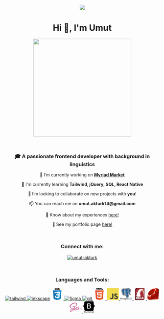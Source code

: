 <p align="center"><a href="https://github.com/UmutAkturk14/UmutAkturk14/blob/main/README_FR.md"><img src="https://upload.wikimedia.org/wikipedia/commons/c/c3/Flag_of_France.svg"></a></p>

<h1 align="center">Hi 👋, I'm Umut</h1>
<p align="center">
 <img align="center" style="width: 20rem; height: 20rem; " src="https://res.cloudinary.com/dypkxlg1s/image/upload/v1691998359/jiqgbdrbdhhikon8tdca.svg">
</p>
<br>
 <h3 align="center">🎓 A passionate frontend developer with background in linguistics</h3>
 
 <p align="center">🔭 I’m currently working on <strong><a href="https://github.com/UmutAkturk14/myriad-market">Myriad Market</a></strong></p>
 <p align="center">🌱 I’m currently learning <strong>Tailwind, jQuery, SQL, React Native</strong></p>

 <p align="center">👯 I’m looking to collaborate on new projects with <strong>you</strong>!</p>

 <p align="center">📫 You can reach me on <strong>umut.akturk14@gmail.com</strong></p>

 <p align="center">📄 Know about my experiences <a href="https://app.enhancv.com/share/d8d7ec4a/?utm_medium=growth&utm_campaign=share-resume&utm_source=dynamic">here!</a> </p>
 <p align="center">📔 See my portfolio page <a href="troopl.com/umutakturk14">here!</a> </p>

 <p align="center>"☕ I'm a huge coffee lover</p>

<br>
<h3 align="center">Connect with me:</h3>
<p align="center">
<a href="https://linkedin.com/in/umut-akturk" target="blank"><img align="center" src="https://raw.githubusercontent.com/rahuldkjain/github-profile-readme-generator/master/src/images/icons/Social/linked-in-alt.svg" alt="umut-akturk" height="30" width="40" /></a>
</p>

<br>
<h3 align="center">Languages and Tools:</h3>
<p align="center"><a href="https://tailwindcss.com/" target="_blank" rel="noreferrer"> <img src="https://www.vectorlogo.zone/logos/tailwindcss/tailwindcss-icon.svg" alt="tailwind" width="40" height="40"/> </a> <a href="https://inkscape.org/" target="_blank" rel="noreferrer"><img src="https://upload.wikimedia.org/wikipedia/commons/a/a2/Inkscape_logo_%282-colour%29.svg" alt="inkscape" width="40" height="40"></a>  <a href="https://www.w3schools.com/css/" target="_blank" rel="noreferrer"> <img src="https://raw.githubusercontent.com/devicons/devicon/master/icons/css3/css3-original-wordmark.svg" alt="css3" width="40" height="40"/> </a> <a href="https://www.figma.com/" target="_blank" rel="noreferrer"> <img src="https://www.vectorlogo.zone/logos/figma/figma-icon.svg" alt="figma" width="40" height="40"/> </a> <a href="https://git-scm.com/" target="_blank" rel="noreferrer"> <img src="https://www.vectorlogo.zone/logos/git-scm/git-scm-icon.svg" alt="git" width="40" height="40"/> </a> <a href="https://www.w3.org/html/" target="_blank" rel="noreferrer"> <img src="https://raw.githubusercontent.com/devicons/devicon/master/icons/html5/html5-original-wordmark.svg" alt="html5" width="40" height="40"/> </a> <a href="https://developer.mozilla.org/en-US/docs/Web/JavaScript" target="_blank" rel="noreferrer"> <img src="https://raw.githubusercontent.com/devicons/devicon/master/icons/javascript/javascript-original.svg" alt="javascript" width="40" height="40"/> </a> <a href="https://www.postgresql.org" target="_blank" rel="noreferrer"> <img src="https://raw.githubusercontent.com/devicons/devicon/master/icons/postgresql/postgresql-original-wordmark.svg" alt="postgresql" width="40" height="40"/> </a> <a href="https://rubyonrails.org" target="_blank" rel="noreferrer"> <img src="https://raw.githubusercontent.com/devicons/devicon/master/icons/rails/rails-original-wordmark.svg" alt="rails" width="40" height="40"/> </a> <a href="https://www.ruby-lang.org/en/" target="_blank" rel="noreferrer"> <img src="https://raw.githubusercontent.com/devicons/devicon/master/icons/ruby/ruby-original.svg" alt="ruby" width="40" height="40"/> </a> <a href="https://sass-lang.com" target="_blank" rel="noreferrer"> <img src="https://raw.githubusercontent.com/devicons/devicon/master/icons/sass/sass-original.svg" alt="sass" width="40" height="40"/> </a><a href="https://getbootstrap.com" target="_blank" rel="noreferrer"> <img src="https://raw.githubusercontent.com/devicons/devicon/master/icons/bootstrap/bootstrap-plain-wordmark.svg" alt="bootstrap" width="40" height="40"/> </a> </p>
